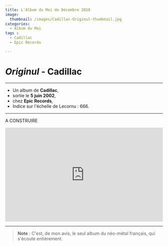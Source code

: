 ```yaml
---
title: L'Album du Moi de Décembre 2018
image: 
  thumbnail: /images/Cadillac-Originul-thumbnail.jpg
categories:
  - Album du Moi
tags :
  - Cadillac
  - Epic Records

---
```


# _Originul_ - Cadillac

---

- Un album de **Cadillac**,
- sortie le **5 juin 2002**,
- chez **Epic Records**,
- Indice sur l'échelle de Lecornu : 666.

---

A CONSTRUIRE

<iframe src="https://open.spotify.com/embed/album/4zpN41aGAYPWX3dzE19rH7" width="100%" height="300" frameborder="0" allowtransparency="true" allow="encrypted-media"></iframe>

---

> **Note** : C'est, de mon avis, le seul album du néo-métal français, qui s'écoute entièrement.
